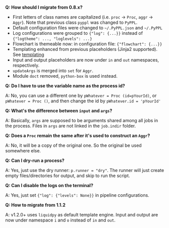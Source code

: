 
**Q: How should I migrate from 0.8.x?**

- First letters of class names are capitalized (i.e. `proc` -> `Proc`, `aggr` -> `Aggr`). Note that previous class `pyppl` was changed to `PyPPL`.
- Default configuration files were changed to `~/.PyPPL.json` and `~/.PyPPL`
- Log configurations were grouped to `{"log": {...}}` instead of `{"logtheme": ..., "loglevels": ...}`
- Flowchart is themeable now: in configuration file: `{"flowchart": {...}}`
- Templating enhanced from previous placeholders (Jinja2 supported). See [templating](./placeholders/)
- Input and output placeholders are now under `in` and `out` namespaces, respectively.
- `updateArgs` is merged into `set` for `Aggr`.
- Module `doct` removed, `python-box` is used instead.

**Q: Do I have to use the variable name as the process id?**

A: No, you can use a different one by `pWhatever = Proc (id=pYourId)`, or `pWhatever = Proc ()`, and then change the id by `pWhatever.id = 'pYourId'`

**Q: What's the difference between **`input`** and **`args`**?**

A: Basically, `args` are supposed to be arguments shared among all jobs in the process. Files in `args` are not linked in the `job.indir` folder.

**Q: Does a **`Proc`** remain the same after it's used to construct an **`Aggr`**?**

A: No, it will be a copy of the original one. So the original be used somewhere else.

**Q: Can I dry-run a process?**

A: Yes, just use the dry  runner: `p.runner = "dry"`. The runner will just create empty files/directories for output, and skip to run the script.

**Q: Can I disable the logs on the terminal?**

A: Yes, just set `{"log": {"levels": None}}` in pipeline configurations.

**Q: How to migrate from 1.1.2**

A: v1.2.0+ uses `liquidpy` as default template engine. Input and output are now under namespace `i` and `o` instead of `in` and `out`.
